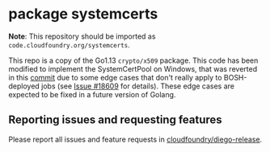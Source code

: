 # package systemcerts

**Note**: This repository should be imported as `code.cloudfoundry.org/systemcerts`.

This repo is a copy of the Go1.13 `crypto/x509` package. This code has been modified to implement the SystemCertPool on Windows, that was reverted in this [commit](https://github.com/golang/go/commit/2c8b70eacfc3fd2d86bd8e4e4764f11a2e9b3deb) due to
some edge cases that don't really apply to BOSH-deployed jobs (see [Issue #18609](https://github.com/golang/go/issues/18609) for details). These edge cases are expected to be fixed in a future version of Golang.

## Reporting issues and requesting features

Please report all issues and feature requests in [cloudfoundry/diego-release](https://github.com/cloudfoundry/diego-release/issues).
